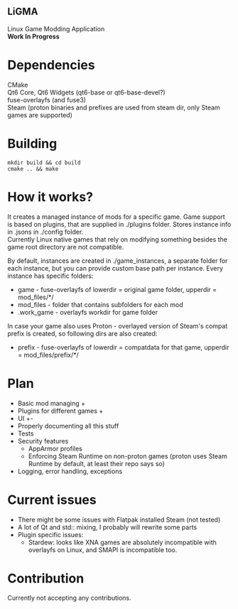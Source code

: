## LiGMA

Linux Game Modding Application  
**Work In Progress**

# Dependencies

CMake  
Qt6 Core, Qt6 Widgets  (qt6-base or qt6-base-devel?)  
fuse-overlayfs (and fuse3)  
Steam (proton binaries and prefixes are used from steam dir, only Steam games are supported)

# Building
```
mkdir build && cd build 
cmake .. && make
```

# How it works?

It creates a managed instance of mods for a specific game. Game support is based on plugins, that are supplied in ./plugins folder.
Stores instance info in .jsons in ./config folder.  
Currently Linux native games that rely on modifying something besides the game root directory are not compatible.

By default, instances are created in ./game_instances, a separate folder for each instance, but you can provide custom base path per instance.
Every instance has specific folders:

- game - fuse-overlayfs of lowerdir = original game folder, upperdir = mod_files/*/
- mod_files - folder that contains subfolders for each mod
- .work_game - overlayfs workdir for game folder  

In case your game also uses Proton - overlayed version of Steam's compat prefix is created, so following dirs are also created:

- prefix - fuse-overlayfs of lowerdir = compatdata for that game, upperdir = mod_files/prefix/*/
    
# Plan

- Basic mod managing +
- Plugins for different games +
- UI +-
- Properly documenting all this stuff
- Tests
- Security features
    - AppArmor profiles
    - Enforcing Steam Runtime on non-proton games (proton uses Steam Runtime by default, at least their repo says so)
- Logging, error handling, exceptions

# Current issues
- There might be some issues with Flatpak installed Steam (not tested)
- A lot of Qt and std:: mixing, I probably will rewrite some parts 
- Plugin specific issues:
  - Stardew: looks like XNA games are absolutely incompatible with overlayfs on Linux, and SMAPI is incompatible too.

# Contribution
Currently not accepting any contributions.